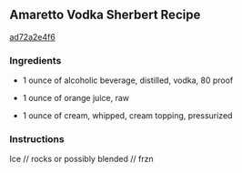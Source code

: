 ## Amaretto Vodka Sherbert Recipe

[ad72a2e4f6](http://cookeatshare.com/recipes/amaretto-vodka-sherbert-64527)

### Ingredients

 - 1 ounce of alcoholic beverage, distilled, vodka, 80 proof

 - 1 ounce of orange juice, raw

 - 1 ounce of cream, whipped, cream topping, pressurized

### Instructions

Ice // rocks or possibly blended // frzn